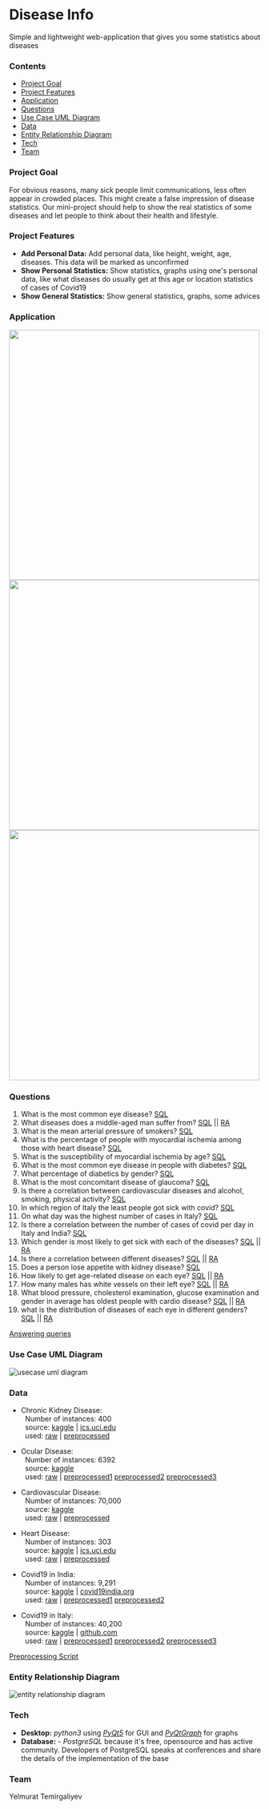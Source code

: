 # Disease Info
Simple and lightweight web-application that gives you some statistics about diseases

### Contents
+ [Project Goal](#project-goal)
+ [Project Features](#project-features)
+ [Application](#application)
+ [Questions](#questions)
+ [Use Case UML Diagram](#use-case-uml-diagram)
+ [Data](#data)
+ [Entity Relationship Diagram](#entity-relationship-diagram)
+ [Tech](#tech)
+ [Team](#team)

### Project Goal
For obvious reasons, many sick people limit communications, less often appear in crowded places. This might create a false impression of disease statistics. Our mini-project should help to show the real statistics of some diseases and let people to think about their health and lifestyle. 

### Project Features
- **Add Personal Data:** Add personal data, like height, weight, age, diseases. This data will be marked as unconfirmed
- **Show Personal Statistics:** Show statistics, graphs using one's personal data, like what diseases do usually get at this age or location statistics of cases of Covid19 
- **Show General Statistics:** Show general statistics, graphs, some advices

### Application
<img src="img/app_general_graphs.png" width="500">
<img src="img/app_personal_quetsions.png" width="500">
<img src="img/app_personal_stats.png" width="500">

### Questions
1. What is the most common eye disease? [SQL](queries/questions/1.pgsql)
2. What diseases does a middle-aged man suffer from? [SQL](queries/questions/2.pgsql)  ||  [RA](img/ra/2.png)
3. What is the mean arterial pressure of smokers? [SQL](queries/questions/3.pgsql)
4. What is the percentage of people with myocardial ischemia among those with heart disease? [SQL](queries/questions/4.pgsql)
5. What is the susceptibility of myocardial ischemia by age? [SQL](queries/questions/5.pgsql)
6. What is the most common eye disease in people with diabetes? [SQL](queries/questions/6.pgsql)
7. What percentage of diabetics by gender? [SQL](queries/questions/7.pgsql)
8. What is the most concomitant disease of glaucoma? [SQL](queries/questions/8.pgsql)
9. Is there a correlation between cardiovascular diseases and alcohol, smoking, physical activity? [SQL](queries/questions/9.pgsql)
10. In which region of Italy the least people got sick with covid? [SQL](queries/questions/10.pgsql)
11. On what day was the highest number of cases in Italy? [SQL](queries/questions/11.pgsql)
12. Is there a correlation between the number of cases of covid per day in Italy and India? [SQL](queries/questions/12.pgsql)
13. Which gender is most likely to get sick with each of the diseases? [SQL](queries/questions/13.pgsql)  ||  [RA](img/ra/13.png)
14. Is there a correlation between different diseases? [SQL](queries/questions/14.pgsql)  ||  [RA](img/ra/14.png)
15. Does a person lose appetite with kidney disease? [SQL](queries/questions/15.pgsql)
16. How likely to get age-related disease on each eye? [SQL](queries/questions/16.pgsql)  ||  [RA](img/ra/16.png)
17. How many males has white vessels on their left eye? [SQL](queries/questions/17.pgsql)  ||  [RA](img/ra/17.png)
18. What blood pressure, cholesterol examination, glucose examination and gender in average has oldest people with cardio disease? [SQL](queries/questions/18.pgsql)  ||  [RA](img/ra/18.png)
19. what is the distribution of diseases of each eye in different genders? [SQL](queries/questions/19.pgsql)  ||  [RA](img/ra/19.png)

[Answering queries](queries/questions) 

### Use Case UML Diagram
![usecase uml diagram](img/DiseaseInfo-UseCase-UML.png)

### Data
- Chronic Kidney Disease:  
  &nbsp;&nbsp;Number of instances: 400  
  &nbsp;&nbsp;source: [kaggle](https://www.kaggle.com/mansoordaku/ckdisease)  |  [ics.uci.edu](https://archive.ics.uci.edu/ml/datasets/Chronic_Kidney_Disease)  
  &nbsp;&nbsp;used: [raw](data/raw/kidney_disease.csv) | [preprocessed](data/preprocessed/kidney.csv)
  
- Ocular Disease:  
  &nbsp;&nbsp;Number of instances: 6392  
  &nbsp;&nbsp;source: [kaggle](https://www.kaggle.com/andrewmvd/ocular-disease-recognition-odir5k)  
  &nbsp;&nbsp;used: [raw](data/raw/ocular_disease.csv) | [preprocessed1](data/preprocessed/ocular.csv) [preprocessed2](data/preprocessed/ocular_diag_keywords.csv) [preprocessed3](data/preprocessed/eye_diagnostics.csv)

- Cardiovascular Disease:  
  &nbsp;&nbsp;Number of instances: 70,000  
  &nbsp;&nbsp;source: [kaggle](https://www.kaggle.com/sulianova/cardiovascular-disease-dataset)  
  &nbsp;&nbsp;used: [raw](data/raw/cardio_train.csv) | [preprocessed](data/preprocessed/cardio.csv)

- Heart Disease:  
  &nbsp;&nbsp;Number of instances: 303  
  &nbsp;&nbsp;source: [kaggle](https://www.kaggle.com/ronitf/heart-disease-uci)  |  [ics.uci.edu](https://archive.ics.uci.edu/ml/datasets/Heart+Disease)  
  &nbsp;&nbsp;used: [raw](data/raw/heart.csv) | [preprocessed](data/preprocessed/heart.csv)

- Covid19 in India:  
  &nbsp;&nbsp;Number of instances: 9,291  
  &nbsp;&nbsp;source: [kaggle](https://www.kaggle.com/sudalairajkumar/covid19-in-india)  |  [covid19india.org](https://api.covid19india.org/)  
  &nbsp;&nbsp;used: [raw](data/raw/covid_19_india.csv) | [preprocessed1](data/preprocessed/covid_india.csv) [preprocessed2](data/preprocessed/indian_states.csv)

- Covid19 in Italy:  
  &nbsp;&nbsp;Number of instances: 40,200  
  &nbsp;&nbsp;source: [kaggle](https://www.kaggle.com/sudalairajkumar/covid19-in-italy)  |  [github.com](https://github.com/pcm-dpc/COVID-19)  
  &nbsp;&nbsp;used: [raw](data/raw/covid19_italy_province.csv) | [preprocessed1](data/preprocessed/covid_italy.csv) [preprocessed2](data/preprocessed/italy_provinces.csv) [preprocessed3](data/preprocessed/italy_regions.csv)  
  
[Preprocessing Script](data/process_data.ipynb)

### Entity Relationship Diagram
![entity relationship diagram](img/DiseaseInfo-ER.png)

### Tech
- **Desktop:** *python3* using [*PyQt5*](https://www.riverbankcomputing.com/static/Docs/PyQt5/) for GUI and [*PyQtGraph*](http://www.pyqtgraph.org/) for graphs
- **Database:** - *PostgreSQL* because it's free, opensource and has active community. Developers of PostgreSQL speaks at conferences and share the details of the implementation of the base

### Team
Yelmurat Temirgaliyev  
